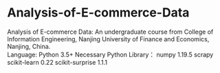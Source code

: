 # Analysis-of-E-commerce-Data
Analysis of E-commerce Data: An undergraduate course from College of Information Engineering, Nanjing University of Finance and Economics, Nanjing, China.  
Language:  Python 3.5+  Necessary Python Library：  numpy 1.19.5  scrapy scikit-learn 0.22  scikit-surprise 1.1.1
